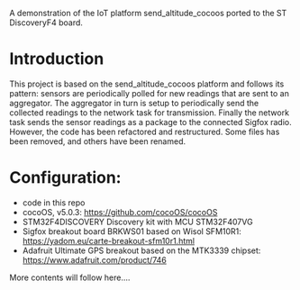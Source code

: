 A demonstration of the IoT platform send_altitude_cocoos ported to the ST DiscoveryF4 board.

# Introduction
  This project is based on the send_altitude_cocoos platform and follows its pattern: sensors are periodically polled for new readings that are sent to an aggregator. 
  The aggregator in turn is setup to periodically send the collected readings to the network task for transmission. Finally the network task sends the sensor readings as a package to the connected Sigfox radio.
  However, the code has been refactored and restructured. Some files has been removed, and others have been renamed.
  
# Configuration:

 - code in this repo
 - cocoOS, v5.0.3: https://github.com/cocoOS/cocoOS
 - STM32F4DISCOVERY Discovery kit with MCU STM32F407VG
 - Sigfox breakout board BRKWS01 based on Wisol SFM10R1: https://yadom.eu/carte-breakout-sfm10r1.html
 - Adafruit Ultimate GPS breakout based on the MTK3339 chipset: https://www.adafruit.com/product/746
 
 
 More contents will follow here....

